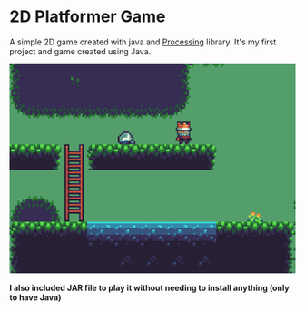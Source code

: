# 2D Platformer Game

A simple 2D game created with java and [Processing](https://www.processing.org) library.
It's my first project and game created using Java.

![Gameplay image](images/img1.png)

**I also included JAR file to play it without needing to install anything (only to have Java)**
